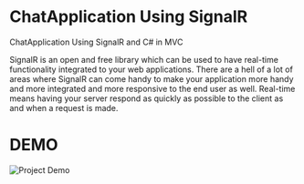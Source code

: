 # ChatApplication Using SignalR
 ChatApplication Using SignalR and C# in MVC

SignalR is an open and free library which can be used to have real-time functionality integrated to your web applications. There are a hell of a  lot of areas where SignalR can come handy to make your application more handy and more integrated and more responsive to the end user as well. Real-time means having your server respond as quickly as possible to the client as and when a request is made.

# DEMO

![Project Demo](https://github.com/pradipkumarraushan/ChatApplication-Using-SignalR/blob/master/screenshot/demo.gif?raw=true)
